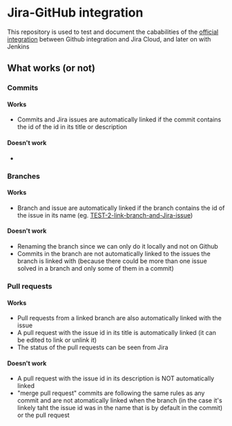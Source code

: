 # Jira-GitHub integration

This repository is used to test and document the cababilities of the [official integration](https://github.com/integrations/jira) between Github integration and Jira Cloud, and later on with Jenkins

## What works (or not)

### Commits

#### Works
* Commits and Jira issues are automatically linked if the commit contains the id of the id in its title or description 

#### Doesn't work
* 

### Branches

#### Works
* Branch and issue are automatically linked if the branch contains the id of the issue in its name (eg. [TEST-2-link-branch-and-Jira-issue](https://github.com/Giom-V/Jira-tests/tree/TEST-2-link-branch-and-Jira-issue))

#### Doesn't work
* Renaming the branch since we can only do it locally and not on Github
* Commits in the branch are not automatically linked to the issues the branch is linked with (because there could be more than one issue solved in a branch and only some of them in a commit)

### Pull requests

#### Works
* Pull requests from a linked branch are also automatically linked with the issue
* A pull request with the issue id in its title is automatically linked (it can be edited to link or unlink it)
* The status of the pull requests can be seen from Jira

#### Doesn't work
* A pull request with the issue id in its description is NOT automatically linked
* "merge pull request" commits are following the same rules as any commit and are not atomatically linked when the branch (in the case it's linkely taht the issue id was in the name that is by default in the commit) or the pull request
